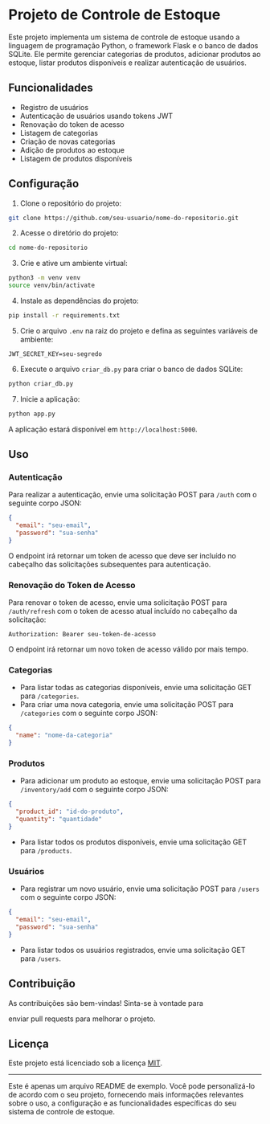 # Projeto de Controle de Estoque

Este projeto implementa um sistema de controle de estoque usando a linguagem de programação Python, o framework Flask e o banco de dados SQLite. Ele permite gerenciar categorias de produtos, adicionar produtos ao estoque, listar produtos disponíveis e realizar autenticação de usuários.

## Funcionalidades

- Registro de usuários
- Autenticação de usuários usando tokens JWT
- Renovação do token de acesso
- Listagem de categorias
- Criação de novas categorias
- Adição de produtos ao estoque
- Listagem de produtos disponíveis

## Configuração

1. Clone o repositório do projeto:

```bash
git clone https://github.com/seu-usuario/nome-do-repositorio.git
```

2. Acesse o diretório do projeto:

```bash
cd nome-do-repositorio
```

3. Crie e ative um ambiente virtual:

```bash
python3 -m venv venv
source venv/bin/activate
```

4. Instale as dependências do projeto:

```bash
pip install -r requirements.txt
```

5. Crie o arquivo `.env` na raiz do projeto e defina as seguintes variáveis de ambiente:

```
JWT_SECRET_KEY=seu-segredo
```

6. Execute o arquivo `criar_db.py` para criar o banco de dados SQLite:

```bash
python criar_db.py
```

7. Inicie a aplicação:

```bash
python app.py
```

A aplicação estará disponível em `http://localhost:5000`.

## Uso

### Autenticação

Para realizar a autenticação, envie uma solicitação POST para `/auth` com o seguinte corpo JSON:

```json
{
  "email": "seu-email",
  "password": "sua-senha"
}
```

O endpoint irá retornar um token de acesso que deve ser incluído no cabeçalho das solicitações subsequentes para autenticação.

### Renovação do Token de Acesso

Para renovar o token de acesso, envie uma solicitação POST para `/auth/refresh` com o token de acesso atual incluído no cabeçalho da solicitação:

```
Authorization: Bearer seu-token-de-acesso
```

O endpoint irá retornar um novo token de acesso válido por mais tempo.

### Categorias

- Para listar todas as categorias disponíveis, envie uma solicitação GET para `/categories`.
- Para criar uma nova categoria, envie uma solicitação POST para `/categories` com o seguinte corpo JSON:

```json
{
  "name": "nome-da-categoria"
}
```

### Produtos

- Para adicionar um produto ao estoque, envie uma solicitação POST para `/inventory/add` com o seguinte corpo JSON:

```json
{
  "product_id": "id-do-produto",
  "quantity": "quantidade"
}
```

- Para listar todos os produtos disponíveis, envie uma solicitação GET para `/products`.

### Usuários

- Para registrar um novo usuário, envie uma solicitação POST para `/users` com o seguinte corpo JSON:

```json
{
  "email": "seu-email",
  "password": "sua-senha"
}
```

- Para listar todos os usuários registrados, envie uma solicitação GET para `/users`.

## Contribuição

As contribuições são bem-vindas! Sinta-se à vontade para

 enviar pull requests para melhorar o projeto.

## Licença

Este projeto está licenciado sob a licença [MIT](https://opensource.org/licenses/MIT).

---

Este é apenas um arquivo README de exemplo. Você pode personalizá-lo de acordo com o seu projeto, fornecendo mais informações relevantes sobre o uso, a configuração e as funcionalidades específicas do seu sistema de controle de estoque.